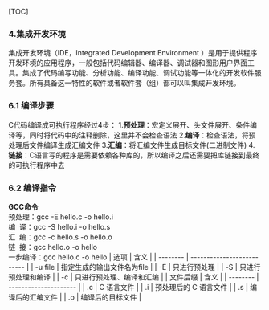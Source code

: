 [TOC]

### 4.集成开发环境
集成开发环境（IDE，Integrated Development Environment ）是用于提供程序开发环境的应用程序，一般包括代码编辑器、编译器、调试器和图形用户界面工具。集成了代码编写功能、分析功能、编译功能、调试功能等一体化的开发软件服务套。所有具备这一特性的软件或者软件套（组）都可以叫集成开发环境。

### 6.1 编译步骤
C代码编译成可执行程序经过4步：
1.**预处理**：宏定义展开、头文件展开、条件编译等，同时将代码中的注释删除，这里并不会检查语法
2.**编译**：检查语法，将预处理后文件编译生成汇编文件
3.**汇编**：将汇编文件生成目标文件(二进制文件)
4.**链接**：C语言写的程序是需要依赖各种库的，所以编译之后还需要把库链接到最终的可执行程序中去  
### 6.2 编译指令
**GCC命令**  
预处理：gcc -E hello.c -o hello.i  
编  译：gcc -S hello.i -o hello.s  
汇  编：gcc -c hello.s -o hello.o  
链  接：gcc hello.o -o hello  
一步编译：gcc hello.c -o hello
| 选项     | 含义                       |
| -------- | -------------------------- |
| -u file  | 指定生成的输出文件名为file |
| -E       | 只进行预处理               |
| -S       | 只进行预处理和编译         |
| -c       | 只进行预处理、编译和汇编   |
| 文件后缀 | 含义                       |
| -------- | ---------------------      |
| .c       | C 语言文件                 |
| .i       | 预处理后的 C 语言文件      |
| .s       | 编译后的汇编文件           |
| .o       | 编译后的目标文件           |